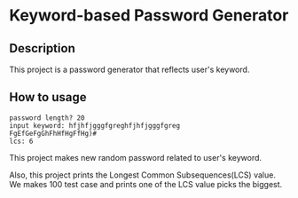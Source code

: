 # Keyword-based Password Generator
## Description
This project is a password generator that reflects user's keyword.

## How to usage
```
password length? 20
input keyword: hfjhfjgggfgreghfjhfjgggfgreg
FgEfGeFgGhFhHfHgFfHg)#
lcs: 6
```
This project makes new random password related to user's keyword.

Also, this project prints the Longest Common Subsequences(LCS) value.
We makes 100 test case and prints one of the LCS value picks the biggest.
